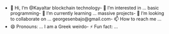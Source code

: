 - 👋 Hi, I’m @Kayaltar
blockchain technology- 👀 I’m interested in ...
basic programming- 🌱 I’m currently learning ...
massive projects- 💞️ I’m looking to collaborate on ...
georgesenbajo@gmail.com- 📫 How to reach me ...
- 😄 Pronouns: ...
I am a Greek weirdo- ⚡ Fun fact: ...

<!---
Kayaltar/Kayaltar is a ✨ special ✨ repository because its `README.md` (this file) appears on your GitHub profile.
You can click the Preview link to take a look at your changes.
--->
